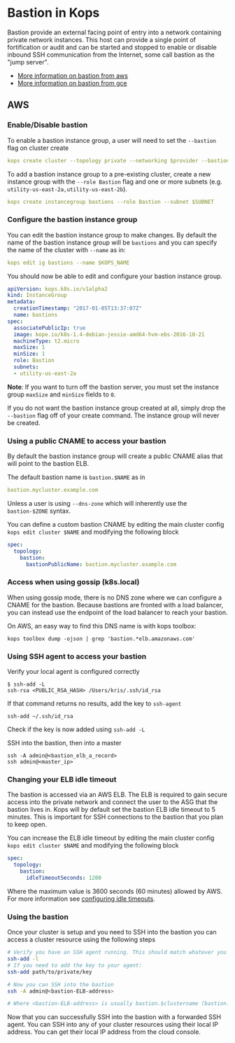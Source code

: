 # Bastion in Kops

Bastion provide an external facing point of entry into a network containing private network instances. This host can provide a single point of fortification or audit and can be started and stopped to enable or disable inbound SSH communication from the Internet, some call bastion as the "jump server".

* [More information on bastion from aws](http://docs.aws.amazon.com/quickstart/latest/linux-bastion/architecture.html)
* [More information on bastion from gce](https://cloud.google.com/solutions/connecting-securely#bastion)

## AWS

### Enable/Disable bastion

To enable a bastion instance group, a user will need to set the `--bastion` flag on cluster create

```yaml
kops create cluster --topology private --networking $provider --bastion $NAME
```

To add a bastion instance group to a pre-existing cluster, create a new instance group with the `--role Bastion` flag and one or more subnets (e.g. `utility-us-east-2a,utility-us-east-2b`). 
```yaml
kops create instancegroup bastions --role Bastion --subnet $SUBNET
```

### Configure the bastion instance group

You can edit the bastion instance group to make changes. By default the name of the bastion instance group will be `bastions` and you can specify the name of the cluster with `--name` as in:

```yaml
kops edit ig bastions --name $KOPS_NAME
```

You should now be able to edit and configure your bastion instance group.

```yaml
apiVersion: kops.k8s.io/v1alpha2
kind: InstanceGroup
metadata:
  creationTimestamp: "2017-01-05T13:37:07Z"
  name: bastions
spec:
  associatePublicIp: true
  image: kope.io/k8s-1.4-debian-jessie-amd64-hvm-ebs-2016-10-21
  machineType: t2.micro
  maxSize: 1
  minSize: 1
  role: Bastion
  subnets:
  - utility-us-east-2a
```

**Note**: If you want to turn off the bastion server, you must set the instance group `maxSize` and `minSize` fields to `0`.

If you do not want the bastion instance group created at all, simply drop the `--bastion` flag off of your create command. The instance group will never be created.


### Using a public CNAME to access your bastion

By default the bastion instance group will create a public CNAME alias that will point to the bastion ELB.

The default bastion name is `bastion.$NAME` as in

```yaml
bastion.mycluster.example.com
```

Unless a user is using `--dns-zone` which will inherently use the `bastion-$ZONE` syntax.

You can define a custom bastion CNAME by editing the main cluster config `kops edit cluster $NAME` and modifying the following block

```yaml
spec:
  topology:
    bastion:
      bastionPublicName: bastion.mycluster.example.com
```

### Access when using gossip (k8s.local)

When using gossip mode, there is no DNS zone where we can configure a
CNAME for the bastion.  Because bastions are fronted with a load
balancer, you can instead use the endpoint of the load balancer to
reach your bastion.

On AWS, an easy way to find this DNS name is with kops toolbox:

```
kops toolbox dump -ojson | grep 'bastion.*elb.amazonaws.com'
```

### Using SSH agent to access your bastion

Verify your local agent is configured correctly

```
$ ssh-add -L
ssh-rsa <PUBLIC_RSA_HASH> /Users/kris/.ssh/id_rsa
```

If that command returns no results, add the key to `ssh-agent`

```
ssh-add ~/.ssh/id_rsa
```

Check if the key is now added using `ssh-add -L`

SSH into the bastion, then into a master

```
ssh -A admin@<bastion_elb_a_record>
ssh admin@<master_ip>
```

### Changing your ELB idle timeout

The bastion is accessed via an AWS ELB. The ELB is required to gain secure access into the private network and connect the user to the ASG that the bastion lives in. Kops will by default set the bastion ELB idle timeout to 5 minutes. This is important for SSH connections to the bastion that you plan to keep open.

You can increase the ELB idle timeout by editing the main cluster config `kops edit cluster $NAME` and modifying the following block

```yaml
spec:
  topology:
    bastion:
      idleTimeoutSeconds: 1200
```

Where the maximum value is 3600 seconds (60 minutes) allowed by AWS. For more information see [configuring idle timeouts](http://docs.aws.amazon.com/elasticloadbalancing/latest/classic/config-idle-timeout.html).

### Using the bastion

Once your cluster is setup and you need to SSH into the bastion you can access a cluster resource using the following steps

```bash
# Verify you have an SSH agent running. This should match whatever you built your cluster with.
ssh-add -l
# If you need to add the key to your agent:
ssh-add path/to/private/key

# Now you can SSH into the bastion
ssh -A admin@<bastion-ELB-address>

# Where <bastion-ELB-address> is usually bastion.$clustername (bastion.example.kubernetes.cluster) unless otherwise specified

```

Now that you can successfully SSH into the bastion with a forwarded SSH agent. You can SSH into any of your cluster resources using their local IP address. You can get their local IP address from the cloud console.
